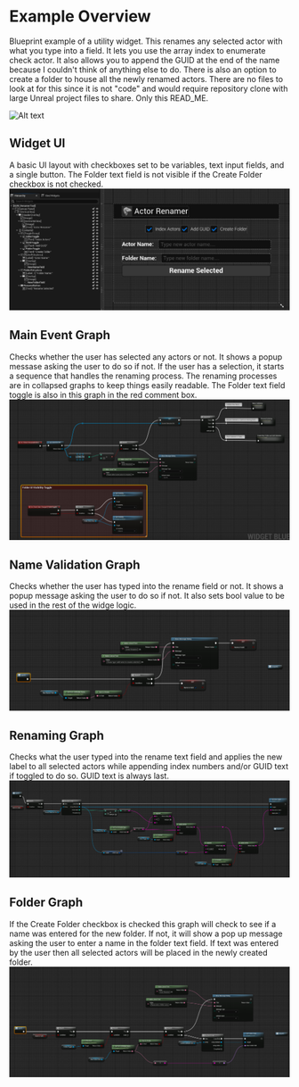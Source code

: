 # Example Overview
Blueprint example of a utility widget. This renames any selected actor with what you type into a field. It lets you use the array index to enumerate check actor. It also allows you to append the GUID at the end of the name because I couldn't think of anything else to do. There is also an option to create a folder to house all the newly renamed actors. There are no files to look at for this since it is not "code" and would require repository clone with large Unreal project files to share. Only this READ_ME.

![Alt text](IMGs/ActorRenamer.gif)

## Widget UI
A basic UI layout with checkboxes set to be variables, text input fields, and a single button. The Folder text field is not visible if the Create Folder checkbox is not checked.
![Widget](IMGs/widget.png)

## Main Event Graph
Checks whether the user has selected any actors or not. It shows a popup messase asking the user to do so if not. If the user has a selection, it starts a sequence that handles the renaming process. The renaming processes are in collapsed graphs to keep things easily readable. The Folder text field toggle is also in this graph in the red comment box.
![Main Graph](IMGs/Main%20Event%20Graph.png)

## Name Validation Graph
Checks whether the user has typed into the rename field or not. It shows a popup message asking the user to do so if not. It also sets bool value to be used in the rest of the widge logic.
![Name Validation](IMGs/Name%20Validation%20Graph.png)

## Renaming Graph
Checks what the user typed into the rename text field and applies the new label to all selected actors while appending index numbers and/or GUID text if toggled to do so. GUID text is always last.
![Renaming Graph](IMGs/Renaming%20Graph.png)

## Folder Graph
If the Create Folder checkbox is checked this graph will check to see if a name was entered for the new folder. If not, it will show a pop up message asking the user to enter a name in the folder text field. If text was entered by the user then all selected actors will be placed in the newly created folder.
![Folder Graph](IMGs/Folder%20Graph.png)